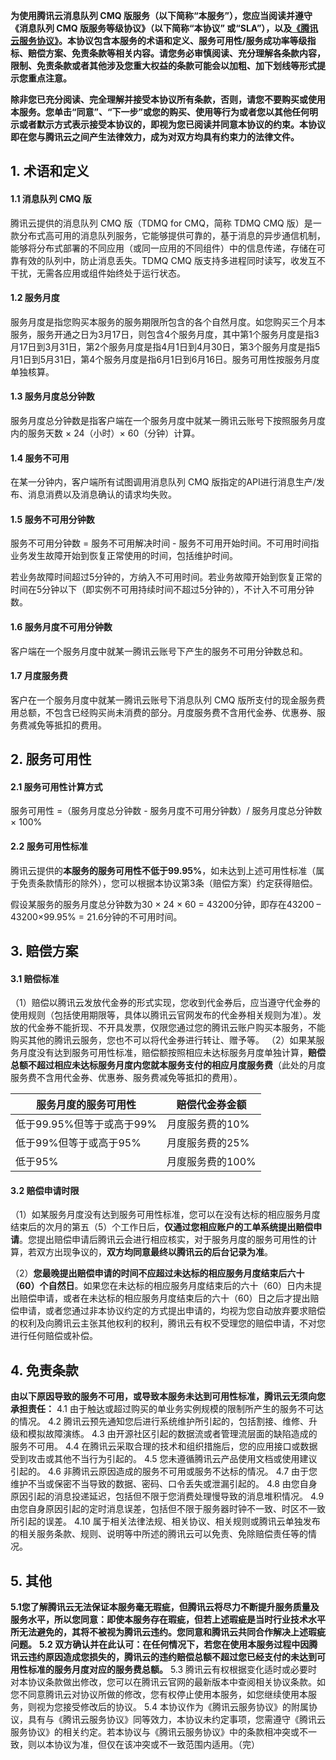 **为使用腾讯云消息队列 CMQ 版服务（以下简称“本服务”），您应当阅读并遵守《消息队列 CMQ 版服务等级协议》（以下简称“本协议” 或“SLA”），以及[《腾讯云服务协议》](https://cloud.tencent.com/document/product/301/1967)。本协议包含本服务的术语和定义、服务可用性/服务成功率等级指标、赔偿方案、免责条款等相关内容。请您务必审慎阅读、充分理解各条款内容，限制、免责条款或者其他涉及您重大权益的条款可能会以加粗、加下划线等形式提示您重点注意。**

**除非您已充分阅读、完全理解并接受本协议所有条款，否则，请您不要购买或使用本服务。您单击“同意”、“下一步”或您的购买、使用等行为或者您以其他任何明示或者默示方式表示接受本协议的，即视为您已阅读并同意本协议的约束。本协议即在您与腾讯云之间产生法律效力，成为对双方均具有约束力的法律文件。**

## 1. 术语和定义
#### 1.1 消息队列 CMQ 版
腾讯云提供的消息队列 CMQ 版（TDMQ for CMQ，简称 TDMQ CMQ 版）是一款分布式高可用的消息队列服务，它能够提供可靠的，基于消息的异步通信机制，能够将分布式部署的不同应用（或同一应用的不同组件）中的信息传递，存储在可靠有效的队列中，防止消息丢失。TDMQ CMQ 版支持多进程同时读写，收发互不干扰，无需各应用或组件始终处于运行状态。
#### 1.2 服务月度
服务月度是指您购买本服务的服务期限所包含的各个自然月度。如您购买三个月本服务，服务开通之日为3月17日，则包含4个服务月度，其中第1个服务月度是指3月17日到3月31日，第2个服务月度是指4月1日到4月30日，第3个服务月度是指5月1日到5月31日，第4个服务月度是指6月1日到6月16日。服务可用性按服务月度单独核算。
#### 1.3 服务月度总分钟数
服务月度总分钟数是指客户端在一个服务月度中就某一腾讯云账号下按照服务月度内的服务天数 × 24（小时）× 60（分钟）计算。
#### 1.4 服务不可用
在某一分钟内，客户端所有试图调用消息队列 CMQ 版指定的API进行消息生产/发布、消息消费以及消息确认的请求均失败。
#### 1.5 服务不可用分钟数
服务不可用分钟数 = 服务不可用解决时间 - 服务不可用开始时间。不可用时间指业务发生故障开始到恢复正常使用的时间，包括维护时间。

若业务故障时间超过5分钟的，方纳入不可用时间。若业务故障开始到恢复正常的时间在5分钟以下（即实例不可用持续时间不超过5分钟的），不计入不可用分钟数。
#### 1.6 服务月度不可用分钟数
客户端在一个服务月度中就某一腾讯云账号下产生的服务不可用分钟数总和。
#### 1.7 月度服务费
客户在一个服务月度中就某一腾讯云账号下消息队列 CMQ 版所支付的现金服务费用总额，不包含已经购买尚未消费的部分。月度服务费不含用代金券、优惠券、服务费减免等抵扣的费用。
## 2. 服务可用性
#### 2.1 服务可用性计算方式
服务可用性 =（服务月度总分钟数 - 服务月度不可用分钟数）/ 服务月度总分钟数 × 100%
#### 2.2 服务可用性标准
腾讯云提供的**本服务的服务可用性不低于99.95%**，如未达到上述可用性标准（属于免责条款情形的除外），您可以根据本协议第3条（赔偿方案）约定获得赔偿。

假设某服务的服务月度总分钟数为30 × 24 × 60 = 43200分钟，即存在43200 – 43200×99.95% = 21.6分钟的不可用时间。

## 3. 赔偿方案
#### 3.1 赔偿标准
（1）赔偿以腾讯云发放代金券的形式实现，您收到代金券后，应当遵守代金券的使用规则（包括使用期限等，具体以腾讯云官网发布的代金券相关规则为准）。发放的代金券不能折现、不开具发票，仅限您通过您的腾讯云账户购买本服务，不能购买其他的腾讯云服务，您也不可以将代金券进行转让、赠予等。
（2）如果某服务月度没有达到服务可用性标准，赔偿额按照相应未达标服务月度单独计算，**赔偿总额不超过相应未达标服务月度内您就本服务支付的相应月度服务费**（此处的月度服务费不含用代金券、优惠券、服务费减免等抵扣的费用）。

| 服务月度的服务可用性 | 赔偿代金券金额 |
|--------|--------|
| 低于99.95%但等于或高于99%	| 月度服务费的10% |
| 低于99%但等于或高于95%	| 月度服务费的25% |
| 低于95%	| 月度服务费的100% |

#### 3.2 赔偿申请时限
（1）如某服务月度没有达到服务可用性标准，您可以在没有达标的相应服务月度结束后的次月的第五（5）个工作日后，**仅通过您相应账户的工单系统提出赔偿申请**。您提出赔偿申请后腾讯云会进行相应核实，对于服务月度的服务可用性的计算，若双方出现争议的，**双方均同意最终以腾讯云的后台记录为准**。

（2）**您最晚提出赔偿申请的时间不应超过未达标的相应服务月度结束后六十（60）个自然日**。如果您在未达标的相应服务月度结束后的六十（60）日内未提出赔偿申请，或者在未达标的相应服务月度结束后的六十（60）日之后才提出赔偿申请，或者您通过非本协议约定的方式提出申请的，均视为您自动放弃要求赔偿的权利及向腾讯云主张其他权利的权利，腾讯云有权不受理您的赔偿申请，不对您进行任何赔偿或补偿。

## 4. 免责条款
**由以下原因导致的服务不可用，或导致本服务未达到可用性标准，腾讯云无须向您承担责任：**
4.1 由于触达或超过购买的单业务实例规模的限制所产生的服务不可达的情况。
4.2 腾讯云预先通知您后进行系统维护所引起的，包括割接、维修、升级和模拟故障演练。
4.3 由开源社区引起的数据流或者管理流层面的缺陷造成的服务不可用。
4.4 在腾讯云采取合理的技术和组织措施后，您的应用接口或数据受到攻击或其他不当行为引起的。
4.5 您未遵循腾讯云产品使用文档或使用建议引起的。
4.6 非腾讯云原因造成的服务不可用或服务不达标的情况。
4.7 由于您维护不当或保密不当导致的数据、密码、口令丢失或泄漏引起的。
4.8 由您自身原因引起的消息投递延迟，包括但不限于您消费处理慢导致的消息堆积情况。
4.9 由您自身原因引起的定时消息误差，包括但不限于服务器时钟不一致、时区不一致所引起的误差。
4.10 属于相关法律法规、相关协议、相关规则或腾讯云单独发布的相关服务条款、规则、说明等中所述的腾讯云可以免责、免除赔偿责任等的情况。

## 5. 其他
**5.1您了解腾讯云无法保证本服务毫无瑕疵，但腾讯云将尽力不断提升服务质量及服务水平，所以您同意：即使本服务存在瑕疵，但若上述瑕疵是当时行业技术水平所无法避免的，其将不被视为腾讯云违约。您同意和腾讯云共同合作解决上述瑕疵问题。**
**5.2 双方确认并在此认可：在任何情况下，若您在使用本服务过程中因腾讯云违约原因造成您损失的，腾讯云的违约赔偿总额不超过您已经支付的未达到可用性标准的服务月度对应的服务费总额。**
5.3 腾讯云有权根据变化适时或必要时对本协议条款做出修改，您可以在腾讯云官网的最新版本中查阅相关协议条款。如您不同意腾讯云对协议所做的修改，您有权停止使用本服务，如您继续使用本服务，则视为您接受修改后的协议。
5.4 本协议作为《腾讯云服务协议》的附属协议，具有与《腾讯云服务协议》同等效力，本协议未约定事项，您需遵守《腾讯云服务协议》的相关约定。若本协议与《腾讯云服务协议》中的条款相冲突或不一致，则以本协议为准，但仅在该冲突或不一致范围内适用。（完）
